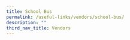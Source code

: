 ```yaml
---
title: School Bus
permalink: /useful-links/vendors/school-bus/
description: ""
third_nav_title: Vendors
---
```

